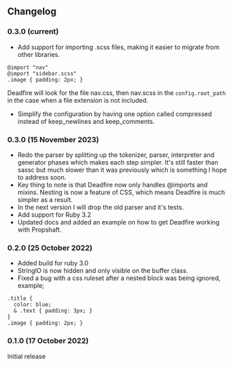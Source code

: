 ## Changelog
### 0.3.0 (current)

- Add support for importing .scss files, making it easier to migrate from other libraries.
```
@import "nav"
@import "sidebar.scss"
.image { padding: 2px; }
```
Deadfire will look for the file nav.css, then nav.scss in the `config.root_path` in the case when a file extension is not included.

- Simplify the configuration by having one option called compressed instead of keep_newlines and keep_comments.

### 0.3.0 (15 November 2023)

- Redo the parser by splitting up the tokenizer, parser, interpreter and generator phases which makes each step simpler. It's still faster than sassc but much slower than it was previously which is something I hope to address soon.
- Key thing to note is that Deadfire now only handles @imports and mixins. Nesting is now a feature of CSS, which means Deadfire is much simpler as a result.
- In the next version I will drop the old parser and it's tests.
- Add support for Ruby 3.2
- Updated docs and added an example on how to get Deadfire working with Propshaft.

### 0.2.0 (25 October 2022)

- Added build for ruby 3.0
- StringIO is now hidden and only visible on the buffer class.
- Fixed a bug with a css ruleset after a nested block was being ignored, example;
```
.title {
  color: blue;
  & .text { padding: 3px; }
}
.image { padding: 2px; }
```

### 0.1.0 (17 October 2022)

Initial release
